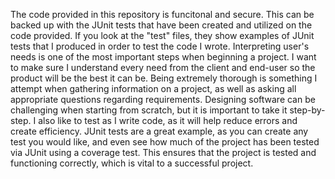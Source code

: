 The code provided in this repository is funcitonal and secure. This can be backed up with the JUnit tests that have been created and utilized on the code provided. If you look at the "test" files, they show examples of JUnit tests that I produced in order to test the code I wrote. Interpreting user's needs is one of the most important steps when beginning a project. I want to make sure I understand every need from the client and end-user so the product will be the best it can be. Being extremely thorough is something I attempt when gathering information on a project, as well as asking all appropriate questions regarding requirements. Designing software can be challenging when starting from scratch, but it is important to take it step-by-step. I also like to test as I write code, as it will help reduce errors and create efficiency. JUnit tests are a great example, as you can create any test you would like, and even see how much of the project has been tested via JUnit using a coverage test. This ensures that the project is tested and functioning correctly, which is vital to a successful project. 
